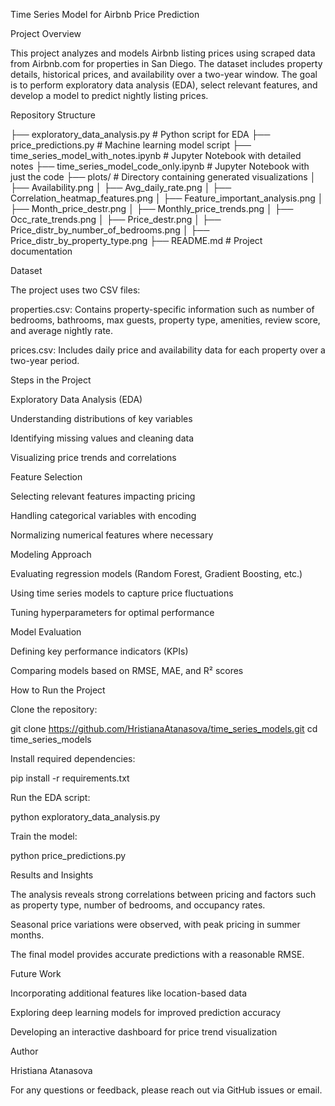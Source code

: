 Time Series Model for Airbnb Price Prediction

Project Overview

This project analyzes and models Airbnb listing prices using scraped data from Airbnb.com for properties in San Diego. The dataset includes property details, historical prices, and availability over a two-year window. The goal is to perform exploratory data analysis (EDA), select relevant features, and develop a model to predict nightly listing prices.

Repository Structure

├── exploratory_data_analysis.py     # Python script for EDA
├── price_predictions.py             # Machine learning model script
├── time_series_model_with_notes.ipynb   # Jupyter Notebook with detailed notes
├── time_series_model_code_only.ipynb    # Jupyter Notebook with just the code
├── plots/                           # Directory containing generated visualizations
│   ├── Availability.png
│   ├── Avg_daily_rate.png
│   ├── Correlation_heatmap_features.png
│   ├── Feature_important_analysis.png
│   ├── Month_price_destr.png
│   ├── Monthly_price_trends.png
│   ├── Occ_rate_trends.png
│   ├── Price_destr.png
│   ├── Price_distr_by_number_of_bedrooms.png
│   ├── Price_distr_by_property_type.png
├── README.md                        # Project documentation

Dataset

The project uses two CSV files:

properties.csv: Contains property-specific information such as number of bedrooms, bathrooms, max guests, property type, amenities, review score, and average nightly rate.

prices.csv: Includes daily price and availability data for each property over a two-year period.

Steps in the Project

Exploratory Data Analysis (EDA)

Understanding distributions of key variables

Identifying missing values and cleaning data

Visualizing price trends and correlations

Feature Selection

Selecting relevant features impacting pricing

Handling categorical variables with encoding

Normalizing numerical features where necessary

Modeling Approach

Evaluating regression models (Random Forest, Gradient Boosting, etc.)

Using time series models to capture price fluctuations

Tuning hyperparameters for optimal performance

Model Evaluation

Defining key performance indicators (KPIs)

Comparing models based on RMSE, MAE, and R² scores

How to Run the Project

Clone the repository:

git clone https://github.com/HristianaAtanasova/time_series_models.git
cd time_series_models

Install required dependencies:

pip install -r requirements.txt

Run the EDA script:

python exploratory_data_analysis.py

Train the model:

python price_predictions.py

Results and Insights

The analysis reveals strong correlations between pricing and factors such as property type, number of bedrooms, and occupancy rates.

Seasonal price variations were observed, with peak pricing in summer months.

The final model provides accurate predictions with a reasonable RMSE.

Future Work

Incorporating additional features like location-based data

Exploring deep learning models for improved prediction accuracy

Developing an interactive dashboard for price trend visualization

Author

Hristiana Atanasova

For any questions or feedback, please reach out via GitHub issues or email.
